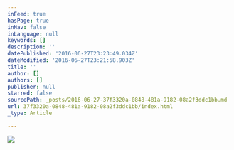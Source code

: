 ```yaml
---
inFeed: true
hasPage: true
inNav: false
inLanguage: null
keywords: []
description: ''
datePublished: '2016-06-27T23:23:49.034Z'
dateModified: '2016-06-27T23:21:58.903Z'
title: ''
author: []
authors: []
publisher: null
starred: false
sourcePath: _posts/2016-06-27-37f3320a-0848-481a-9182-08a2f3ddc1bb.md
url: 37f3320a-0848-481a-9182-08a2f3ddc1bb/index.html
_type: Article

---
```

![](https://the-grid-user-content.s3-us-west-2.amazonaws.com/65d8cd57-ba2d-42a3-9e17-596ef855bac1.jpg)
